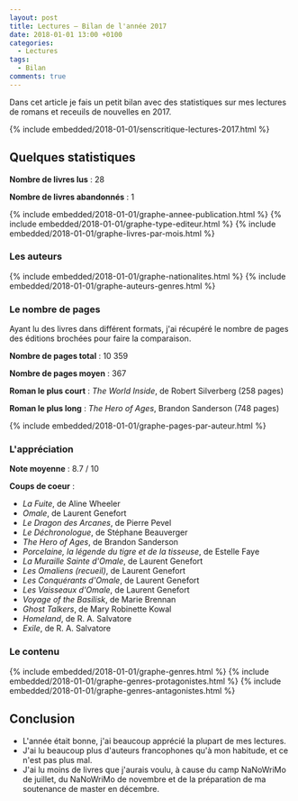 ```yaml
---
layout: post
title: Lectures – Bilan de l'année 2017
date: 2018-01-01 13:00 +0100
categories:
  - Lectures
tags:
  - Bilan
comments: true
---
```


Dans cet article je fais un petit bilan avec des statistiques sur mes lectures de romans et receuils de nouvelles en 2017.

{% include embedded/2018-01-01/senscritique-lectures-2017.html %}

## Quelques statistiques

**Nombre de livres lus** : 28

**Nombre de livres abandonnés** : 1

{% include embedded/2018-01-01/graphe-annee-publication.html %}
{% include embedded/2018-01-01/graphe-type-editeur.html %}
{% include embedded/2018-01-01/graphe-livres-par-mois.html %}

### Les auteurs

{% include embedded/2018-01-01/graphe-nationalites.html %}
{% include embedded/2018-01-01/graphe-auteurs-genres.html %}

### Le nombre de pages

Ayant lu des livres dans différent formats, j'ai récupéré le nombre de pages des éditions brochées pour faire la comparaison.

**Nombre de pages total** : 10 359

**Nombre de pages moyen** : 367

**Roman le plus court** : *The World Inside*, de Robert Silverberg (258 pages)

**Roman le plus long** : *The Hero of Ages*, Brandon Sanderson (748 pages)

{% include embedded/2018-01-01/graphe-pages-par-auteur.html %}

### L'appréciation

**Note moyenne** : 8.7 / 10

**Coups de coeur** :

- *La Fuite*, de Aline Wheeler
- *Omale*, de Laurent Genefort
- *Le Dragon des Arcanes*, de Pierre Pevel
- *Le Déchronologue*, de Stéphane Beauverger
- *The Hero of Ages*, de Brandon Sanderson
- *Porcelaine, la légende du tigre et de la tisseuse*, de Estelle Faye
- *La Muraille Sainte d'Omale*, de Laurent Genefort
- *Les Omaliens (recueil)*, de Laurent Genefort
- *Les Conquérants d'Omale*, de Laurent Genefort
- *Les Vaisseaux d'Omale*, de Laurent Genefort
- *Voyage of the Basilisk*, de Marie Brennan
- *Ghost Talkers*, de Mary Robinette Kowal
- *Homeland*, de R. A. Salvatore
- *Exile*, de R. A. Salvatore

### Le contenu

{% include embedded/2018-01-01/graphe-genres.html %}
{% include embedded/2018-01-01/graphe-genres-protagonistes.html %}
{% include embedded/2018-01-01/graphe-genres-antagonistes.html %}

## Conclusion

- L'année était bonne, j'ai beaucoup apprécié la plupart de mes lectures.
- J'ai lu beaucoup plus d'auteurs francophones qu'à mon habitude, et ce n'est pas plus mal.
- J'ai lu moins de livres que j'aurais voulu, à cause du camp NaNoWriMo de juillet, du NaNoWriMo de novembre et de la préparation de ma soutenance de master en décembre.